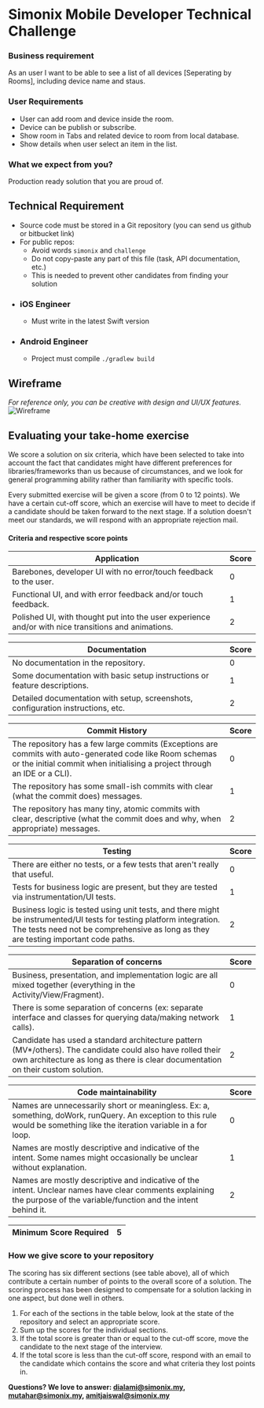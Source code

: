 # Simonix Mobile Developer Technical Challenge

### Business requirement
As an user I want to be able to see a list of all devices [Seperating by Rooms], including device name and staus. 

### User Requirements
- User can add room and device inside the room.
- Device can be publish or subscribe.
- Show room in Tabs and related device to room from local database. 
- Show details when user select an item in the list.

### What we expect from you?
Production ready solution that you are proud of.

## Technical Requirement
- Source code must be stored in a Git repository (you can send us github or bitbucket link)
- For public repos:
	- Avoid words `simonix` and `challenge`
	- Do not copy-paste any part of this file (task, API documentation, etc.)
	- This is needed to prevent other candidates from finding your solution

* ### iOS Engineer
	- Must write in the latest Swift version

* ### Android Engineer
	- Project must compile `./gradlew build` 

## Wireframe
*For reference only, you can be creative with design and UI/UX features.*
![Wireframe](/mobile-engineer-wireframe.png)

## Evaluating your take-home exercise
We score a solution on six criteria, which have been selected to take into account the fact that candidates might have different preferences for libraries/frameworks than us because of circumstances, and we look for general programming ability rather than familiarity with specific tools.

Every submitted exercise will be given a score (from 0 to 12 points). We have a certain cut-off score, which an exercise will have to meet to decide if a candidate should be taken forward to the next stage.
If a solution doesn't meet our standards, we will respond with an appropriate rejection mail.

#### Criteria and respective score points

|  Application          | Score  |
|-----------------------|--------|
| Barebones, developer UI with no error/touch feedback to the user.  | 0  |
| Functional UI, and with error feedback and/or touch feedback. | 1  |
| Polished UI, with thought put into the user experience and/or with nice transitions and animations. | 2 |

|  Documentation          | Score  |
|-------------------------|--------|
| No documentation in the repository.  | 0   |
| Some documentation with basic setup instructions or feature descriptions. | 1  |
| Detailed documentation with setup, screenshots, configuration instructions, etc. | 2 |

|  Commit History          | Score  |
|--------------------------|--------|
| The repository has a few large commits (Exceptions are commits with auto-generated code like Room schemas or the initial commit when initialising a project through an IDE or a CLI).  | 0  |
| The repository has some small-ish commits with clear (what the commit does) messages. | 1  |
| The repository has many tiny, atomic commits with clear, descriptive (what the commit does and why, when appropriate) messages. | 2 |

|  Testing                | Score  |
|-------------------------|--------|
| There are either no tests, or a few tests that aren't really that useful.  | 0  |
| Tests for business logic are present, but they are tested via instrumentation/UI tests. | 1  |
| Business logic is tested using unit tests, and there might be instrumented/UI tests for testing platform integration. The tests need not be comprehensive as long as they are testing important code paths. | 2 |

|  Separation of concerns          | Score  |
|----------------------------------|--------|
| Business, presentation, and implementation logic are all mixed together (everything in the Activity/View/Fragment).  | 0  |
| There is some separation of concerns (ex: separate interface and classes for querying data/making network calls). | 1  |
| Candidate has used a standard architecture pattern (MV*/others). The candidate could also have rolled their own architecture as long as there is clear documentation on their custom solution. | 2 |

|  Code maintainability          | Score  |
|--------------------------------|--------|
| Names are unnecessarily short or meaningless. Ex: a, something, doWork, runQuery. An exception to this rule would be something like the iteration variable in a for loop.  | 0  |
| Names are mostly descriptive and indicative of the intent. Some names might occasionally be unclear without explanation. | 1  |
| Names are mostly descriptive and indicative of the intent. Unclear names have clear comments explaining the purpose of the variable/function and the intent behind it. | 2 |

|  Minimum Score Required          | 5  |
|----------------------------------|----|

### How we give score to your repository
The scoring has six different sections (see table above), all of which contribute a certain number of points to the overall score of a solution. The scoring process has been designed to compensate for a solution lacking in one aspect, but done well in others.
 1. For each of the sections in the table below, look at the state of the repository and select an appropriate score.
 2. Sum up the scores for the individual sections.
 3. If the total score is greater than or equal to the cut-off score, move the candidate to the next stage of the interview.
 4. If the total score is less than the cut-off score, respond with an email to the candidate which contains the score and what criteria they lost points in.


**Questions? We love to answer: <dialami@simonix.my>, <mutahar@simonix.my>, <amitjaiswal@simonix.my>**
